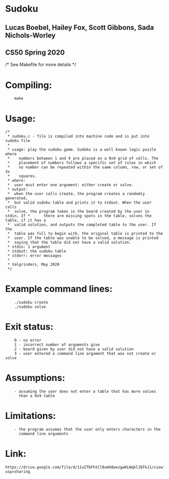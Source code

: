 # Sudoku
## Lucas Boebel, Hailey Fox, Scott Gibbons, Sada Nichols-Worley
## CS50 Spring 2020

/* See Makefile for more details */
# Compiling:
```
	make
```

# Usage:
```
/* 
 * sudoku.c - file is compiled into machine code and is put into sudoku file
 *
 * usage: play the sudoku game. Sudoku is a well known logic puzzle where 
 * 	  numbers between 1 and 9 are placed on a 9x9 grid of cells. The 
 *	  placement of numbers follows a specific set of rules in which 
 *	  no number can be repeated within the same column, row, or set of 3x
 * 	  squares. 
 * where:
 *	user must enter one argument: either create or solve. 
 * output:
 * 	when the user calls create, the program creates a randomly generated,
 *	but valid sudoku table and prints it to stdout. When the user calls
 *	solve, the program takes in the board created by the user in stdin. If *      there are missing spots in the table, solves the table, if it has a 
 *	valid solution, and outputs the completed table to the user. If the
 *	table was full to begin with, the original table is printed to the 
 *	user. If the table was unable to be solved, a message is printed 
 *	saying that the table did not have a valid solution. 
 * stdin: 1 argument
 * stdout: the sudoku table
 * stderr: error messages
 *
 * Valgrinders, May 2020
 */
```
# Example command lines:
```
	./sudoku create
	./sudoku solve
```
# Exit status:
```
	0 - no error 
	1 - incorrect number of arguments give 
	2 - board given by user did not have a valid solution
	3 - user entered a command line argument that was not create or solve
```
# Assumptions:
```
	- assuming the user does not enter a table that has more values 
	  than a 9x9 table 
```
# Limitations:
```
	- the program assumes that the user only enters characters in the 
	  command line arguments
``` 
# Link:
```
https://drive.google.com/file/d/11uITbFhtCl8umh8wezgwKLWqklJEFkJi/view?usp=sharing
```

